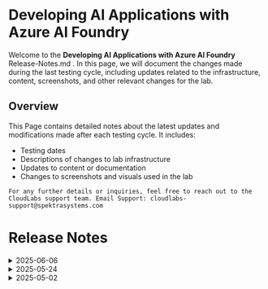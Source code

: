 # Developing AI Applications with Azure AI Foundry

Welcome to the **Developing AI Applications with Azure AI Foundry** Release-Notes.md . In this page, we will document the changes made during the last testing cycle, including updates related to the infrastructure, content, screenshots, and other relevant changes for the lab.

## Overview

This Page contains detailed notes about the latest updates and modifications made after each testing cycle. It includes:

- Testing dates
- Descriptions of changes to lab infrastructure
- Updates to content or documentation
- Changes to screenshots and visuals used in the lab

`For any further details or inquiries, feel free to reach out to the CloudLabs support team. Email Support: cloudlabs-support@spektrasystems.com`

# Release Notes

<details>
  <summary>2025-06-06</summary>

### Release Date: 2025-06-06
  
- **Testing Date**: 2025-06-06

## Infrastructure Changes

NA

## Content Changes

- **Change**:
    - There were a few UI updates related to Azure OpenAI and minor grammatical errors, which I have corrected.
    - **Getting started page** NA

## Screenshot Updates

- **Change**: Screenshots are up-to-date.

## Validation

  NA

## Testing Notes

- **Test Validation Summary**: Validated the lab guide steps, updated the content to reflect the latest UI changes, and reorganized exercises for better alignment with the overall lab flow.

---
</details>

<details>
   <summary>2025-05-24</summary>

### Release Date: 2025-05-24

- **Testing Date**: 2025-05-24

## Infrastructure Changes

NA

## Content Changes

- **Change**:
    1. Updated lab guide with proper instructions.

## Screenshot Updates

- **Change**: 

    1. Screenshots have been updated as per new UI changes and updated instructions.
    2. New UI updates of Openai and AI foundry are accommodated in lab guide.

## Testing Notes

- **Testing Date**: 2025-05-24
- **Resolved Issues**: NA
- **Issues Found**: NA
- **Resolved Issues**: NA

---
</details>

<details>
  <summary>2025-05-02</summary>

### Release Date: 2025-05-02

- **Testing Date**: 2025-05-02

## Infrastructure Changes

NA

## Content Changes

- Minor Updates

  - Tested the lab and updated the lab guide with the latest UI changes.
  - Updated the file path in the VM.
      - Previous location: C:\LabFiles\Developing-AI-Applications-with-Azure-AI-Studio\Labs\data
      - New location: C:\LabFiles\Model-Evaluation-and-Model-Tunning\Labs\data

## Screenshot Updates

- updated the lab guide with the latest UI changes.

## Testing Notes
- **Testing Date**: 2025-05-02
- **Resolved Issues**: NA
- **Issues Found**: NA
- **Resolved Issues**: NA

</details>
